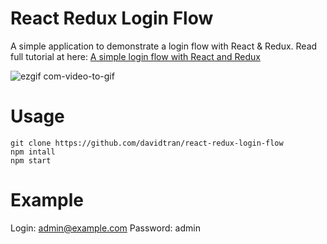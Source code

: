# React Redux Login Flow
A simple application to demonstrate a login flow with React & Redux.
Read full tutorial at here: [A simple login flow with React and Redux](http://jslancer.com/?p=1213&preview=true)

![ezgif com-video-to-gif](https://cloud.githubusercontent.com/assets/1154740/25493010/fed3b2cc-2b9e-11e7-8736-9250549128ec.gif)


# Usage
```
git clone https://github.com/davidtran/react-redux-login-flow
npm intall
npm start
```

# Example
Login: admin@example.com
Password: admin
